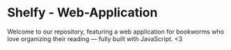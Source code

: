 # Shelfy - Web-Application
Welcome to our repository, featuring a web application for bookworms who love organizing their reading — fully built with JavaScript. &lt;3
